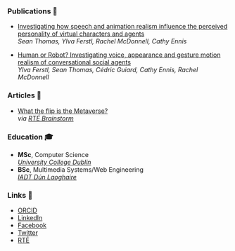 ### Publications 📝

- [Investigating how speech and animation realism influence the perceived personality of virtual characters and agents](https://ieeexplore.ieee.org/abstract/document/9756815/) <br/> **Sean Thomas*, Ylva Ferstl, Rachel McDonnell, Cathy Ennis*

- [Human or Robot? Investigating voice, appearance and gesture motion realism of conversational social agents](https://dl.acm.org/doi/10.1145/3472306.3478338) <br/> *Ylva Ferstl, Sean Thomas, Cédric Guiard, Cathy Ennis, Rachel McDonnell*

### Articles 📰
- [What the flip is the Metaverse?](https://www.rte.ie/brainstorm/2021/1109/1258766-metaverse-virtual-reality-facebook-mark-zuckerberg/) <br/>
*via [RTÉ Brainstorm](https://www.rte.ie/brainstorm/)* 

### Education 🎓
- **MSc**, Computer Science <br/>
*[University College Dublin](https://www.ucd.ie/)* 
- **BSc**, Multimedia Systems/Web Engineering <br/>
*[IADT Dún Laoghaire](https://iadt.ie/)* 

### Links 🔗
- [ORCID](https://orcid.org/0000-0003-0701-7246)
- [LinkedIn](https://www.linkedin.com/in/seant27)
- [Facebook](https://www.facebook.com/seant27)
- [Twitter](https://twitter.com/seanthomas_27)
- [RTÉ](https://www.rte.ie/author/1258790-sean-thomas/)
